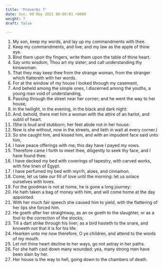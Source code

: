 ```yaml
---
title: 'Proverbs 7'
date: Sun, 09 May 2021 00:00:01 +0000
weight: 7
draft: false
  
---
```


1. My son, keep my words, and lay up my commandments with thee.
2. Keep my commandments, and live; and my law as the apple of thine eye.
3. Bind them upon thy fingers, write them upon the table of thine heart.
4. Say unto wisdom, Thou art my sister; and call understanding thy kinswoman:
5. That they may keep thee from the strange woman, from the stranger which flattereth with her words.
6. For at the window of my house I looked through my casement,
7. And beheld among the simple ones, I discerned among the youths, a young man void of understanding,
8. Passing through the street near her corner; and he went the way to her house,
9. In the twilight, in the evening, in the black and dark night:
10. And, behold, there met him a woman with the attire of an harlot, and subtil of heart.
11. (She is loud and stubborn; her feet abide not in her house:
12. Now is she without, now in the streets, and lieth in wait at every corner.)
13. So she caught him, and kissed him, and with an impudent face said unto him,
14. I have peace offerings with me; this day have I payed my vows.
15. Therefore came I forth to meet thee, diligently to seek thy face, and I have found thee.
16. I have decked my bed with coverings of tapestry, with carved works, with fine linen of Egypt.
17. I have perfumed my bed with myrrh, aloes, and cinnamon.
18. Come, let us take our fill of love until the morning: let us solace ourselves with loves.
19. For the goodman is not at home, he is gone a long journey:
20. He hath taken a bag of money with him, and will come home at the day appointed.
21. With her much fair speech she caused him to yield, with the flattering of her lips she forced him.
22. He goeth after her straightway, as an ox goeth to the slaughter, or as a fool to the correction of the stocks;
23. Till a dart strike through his liver; as a bird hasteth to the snare, and knoweth not that it is for his life.
24. Hearken unto me now therefore, O ye children, and attend to the words of my mouth.
25. Let not thine heart decline to her ways, go not astray in her paths.
26. For she hath cast down many wounded: yea, many strong men have been slain by her.
27. Her house is the way to hell, going down to the chambers of death.

